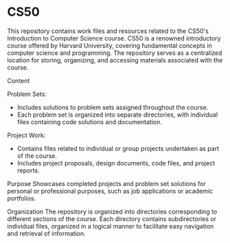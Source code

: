 # CS50

This repository contains work files and resources related to the CS50's Introduction to Computer Science course. 
CS50 is a renowned introductory course offered by Harvard University, covering fundamental concepts in computer science and programming. The repository serves as a centralized location for storing, organizing, and accessing materials associated with the course.

Content

Problem Sets:
- Includes solutions to problem sets assigned throughout the course.
- Each problem set is organized into separate directories, with individual files containing code solutions and documentation.

Project Work:
- Contains files related to individual or group projects undertaken as part of the course.
- Includes project proposals, design documents, code files, and project reports.

Purpose
Showcases completed projects and problem set solutions for personal or professional purposes, such as job applications or academic portfolios.

Organization
The repository is organized into directories corresponding to different sections of the course.
Each directory contains subdirectories or individual files, organized in a logical manner to facilitate easy navigation and retrieval of information.












